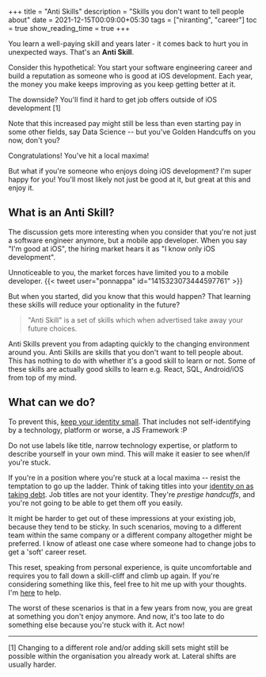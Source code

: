 +++
title = "Anti Skills"
description = "Skills you don't want to tell people about"
date = 2021-12-15T00:09:00+05:30
tags = ["niranting", "career"]
toc = true
show_reading_time = true
+++

You learn a well-paying skill and years later - it comes back to hurt you in unexpected ways. That's an **Anti Skill**.

Consider this hypothetical: You start your software engineering career and build a reputation as someone who is good at iOS development. Each year, the money you make keeps improving as you keep getting better at it. 

The downside? You'll find it hard to get job offers outside of iOS development [1]

Note that this increased pay might still be less than even starting pay in some other fields, say Data Science -- but you've Golden Handcuffs on you now, don't you? 

Congratulations! You've hit a local maxima!

But what if you're someone who enjoys doing iOS development? 
I'm super happy for you! You'll most likely not just be good at it, but great at this and enjoy it.

## What is an Anti Skill?

The discussion gets more interesting when you consider that you're not just a software engineer anymore, but a mobile app developer. When you say "I'm good at iOS", the hiring market hears it as "I know only iOS development".

Unnoticeable to you, the market forces have limited you to a mobile developer.
{{< tweet user="ponnappa" id="1415323073444597761" >}}

But when you started, did you know that this would happen? That learning these skills will reduce your optionality in the future?

> "Anti Skill" is a set of skills which when advertised take away your future choices. 

Anti Skills prevent you from adapting quickly to the changing environment around you. Anti Skills are skills that you don't want to tell people about. This has nothing to do with whether it's a good skill to learn or not. Some of these skills are actually good skills to learn e.g. React, SQL, Android/iOS from top of my mind.

## What can we do?

To prevent this, [keep your identity small](http://www.paulgraham.com/identity.html). That includes not self-identifying by a technology, platform or worse, a JS Framework :P 

Do not use labels like title, narrow technology expertise, or platform to describe yourself in your own mind. This will make it easier to see when/if you're stuck.

If you're in a position where you're stuck at a local maxima -- resist the temptation to go up the ladder. Think of taking titles into your [identity on as taking debt](https://nirantk.com/writing/character-is-net-worth.html). Job titles are not your identity. They're _prestige handcuffs_, and you're not going to be able to get them off you easily.

It might be harder to get out of these impressions at your existing job, because they tend to be sticky. In such scenarios, moving to a different team within the same company or a different company altogether might be preferred. I know of atleast one case where someone had to change jobs to get a 'soft' career reset.

This reset, speaking from personal experience, is quite uncomfortable and requires you to fall down a skill-cliff and climb up again. If you're considering something like this, feel free to hit me up with your thoughts. I'm [here](https://twitter.com/nirantk) to help.

The worst of these scenarios is that in a few years from now, you are great at something you don't enjoy anymore. And now, it's too late to do something else because you're stuck with it. Act now!

---

[1] Changing to a different role and/or adding skill sets might still be possible within the organisation you already work at. Lateral shifts are usually harder.